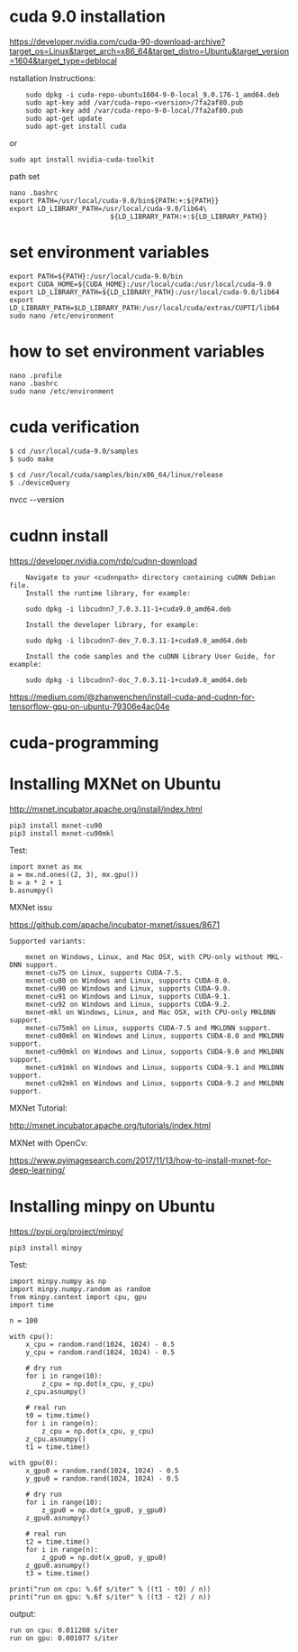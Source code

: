 # cuda 9.0 installation
https://developer.nvidia.com/cuda-90-download-archive?target_os=Linux&target_arch=x86_64&target_distro=Ubuntu&target_version=1604&target_type=deblocal

nstallation Instructions:
```
    sudo dpkg -i cuda-repo-ubuntu1604-9-0-local_9.0.176-1_amd64.deb
    sudo apt-key add /var/cuda-repo-<version>/7fa2af80.pub
    sudo apt-key add /var/cuda-repo-9-0-local/7fa2af80.pub
    sudo apt-get update
    sudo apt-get install cuda

```
or
```
sudo apt install nvidia-cuda-toolkit
```
path set

```
nano .bashrc
export PATH=/usr/local/cuda-9.0/bin${PATH:+:${PATH}}
export LD_LIBRARY_PATH=/usr/local/cuda-9.0/lib64\
                         ${LD_LIBRARY_PATH:+:${LD_LIBRARY_PATH}}
```
# set environment variables
```
export PATH=${PATH}:/usr/local/cuda-9.0/bin
export CUDA_HOME=${CUDA_HOME}:/usr/local/cuda:/usr/local/cuda-9.0
export LD_LIBRARY_PATH=${LD_LIBRARY_PATH}:/usr/local/cuda-9.0/lib64
export LD_LIBRARY_PATH=$LD_LIBRARY_PATH:/usr/local/cuda/extras/CUPTI/lib64
sudo nano /etc/environment
```
# how to set environment variables
```
nano .profile
nano .bashrc
sudo nano /etc/environment
```
# cuda verification
```
$ cd /usr/local/cuda-9.0/samples
$ sudo make

$ cd /usr/local/cuda/samples/bin/x86_64/linux/release
$ ./deviceQuery
```
nvcc --version
# cudnn install 
https://developer.nvidia.com/rdp/cudnn-download

```
    Navigate to your <cudnnpath> directory containing cuDNN Debian file.
    Install the runtime library, for example:

    sudo dpkg -i libcudnn7_7.0.3.11-1+cuda9.0_amd64.deb

    Install the developer library, for example:

    sudo dpkg -i libcudnn7-dev_7.0.3.11-1+cuda9.0_amd64.deb

    Install the code samples and the cuDNN Library User Guide, for example:

    sudo dpkg -i libcudnn7-doc_7.0.3.11-1+cuda9.0_amd64.deb

```
https://medium.com/@zhanwenchen/install-cuda-and-cudnn-for-tensorflow-gpu-on-ubuntu-79306e4ac04e

# cuda-programming


# Installing MXNet on Ubuntu
http://mxnet.incubator.apache.org/install/index.html
```
pip3 install mxnet-cu90
pip3 install mxnet-cu90mkl
```
Test:
```
import mxnet as mx
a = mx.nd.ones((2, 3), mx.gpu())
b = a * 2 + 1
b.asnumpy()
```
MXNet issu

https://github.com/apache/incubator-mxnet/issues/8671
```
Supported variants:

    mxnet on Windows, Linux, and Mac OSX, with CPU-only without MKL-DNN support.
    mxnet-cu75 on Linux, supports CUDA-7.5.
    mxnet-cu80 on Windows and Linux, supports CUDA-8.0.
    mxnet-cu90 on Windows and Linux, supports CUDA-9.0.
    mxnet-cu91 on Windows and Linux, supports CUDA-9.1.
    mxnet-cu92 on Windows and Linux, supports CUDA-9.2.
    mxnet-mkl on Windows, Linux, and Mac OSX, with CPU-only MKLDNN support.
    mxnet-cu75mkl on Linux, supports CUDA-7.5 and MKLDNN support.
    mxnet-cu80mkl on Windows and Linux, supports CUDA-8.0 and MKLDNN support.
    mxnet-cu90mkl on Windows and Linux, supports CUDA-9.0 and MKLDNN support.
    mxnet-cu91mkl on Windows and Linux, supports CUDA-9.1 and MKLDNN support.
    mxnet-cu92mkl on Windows and Linux, supports CUDA-9.2 and MKLDNN support.

```
MXNet Tutorial:

http://mxnet.incubator.apache.org/tutorials/index.html

MXNet with OpenCv:

https://www.pyimagesearch.com/2017/11/13/how-to-install-mxnet-for-deep-learning/

# Installing minpy on Ubuntu
https://pypi.org/project/minpy/
```
pip3 install minpy
```
Test:
```
import minpy.numpy as np
import minpy.numpy.random as random
from minpy.context import cpu, gpu
import time

n = 100

with cpu():
    x_cpu = random.rand(1024, 1024) - 0.5
    y_cpu = random.rand(1024, 1024) - 0.5

    # dry run
    for i in range(10):
        z_cpu = np.dot(x_cpu, y_cpu)
    z_cpu.asnumpy()

    # real run
    t0 = time.time()
    for i in range(n):
        z_cpu = np.dot(x_cpu, y_cpu)
    z_cpu.asnumpy()
    t1 = time.time()

with gpu(0):
    x_gpu0 = random.rand(1024, 1024) - 0.5
    y_gpu0 = random.rand(1024, 1024) - 0.5

    # dry run
    for i in range(10):
        z_gpu0 = np.dot(x_gpu0, y_gpu0)
    z_gpu0.asnumpy()

    # real run
    t2 = time.time()
    for i in range(n):
        z_gpu0 = np.dot(x_gpu0, y_gpu0)
    z_gpu0.asnumpy()
    t3 = time.time()

print("run on cpu: %.6f s/iter" % ((t1 - t0) / n))
print("run on gpu: %.6f s/iter" % ((t3 - t2) / n))
```
output:
```
run on cpu: 0.011208 s/iter
run on gpu: 0.001077 s/iter

```
